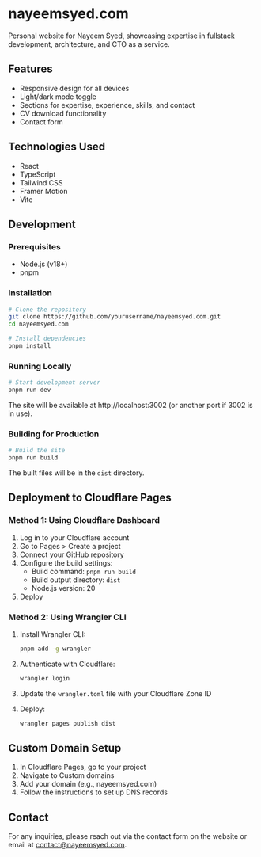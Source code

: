 # nayeemsyed.com

Personal website for Nayeem Syed, showcasing expertise in fullstack development, architecture, and CTO as a service.

## Features

- Responsive design for all devices
- Light/dark mode toggle
- Sections for expertise, experience, skills, and contact
- CV download functionality
- Contact form

## Technologies Used

- React
- TypeScript
- Tailwind CSS
- Framer Motion
- Vite

## Development

### Prerequisites

- Node.js (v18+)
- pnpm

### Installation

```bash
# Clone the repository
git clone https://github.com/yourusername/nayeemsyed.com.git
cd nayeemsyed.com

# Install dependencies
pnpm install
```

### Running Locally

```bash
# Start development server
pnpm run dev
```

The site will be available at http://localhost:3002 (or another port if 3002 is in use).

### Building for Production

```bash
# Build the site
pnpm run build
```

The built files will be in the `dist` directory.

## Deployment to Cloudflare Pages

### Method 1: Using Cloudflare Dashboard

1. Log in to your Cloudflare account
2. Go to Pages > Create a project
3. Connect your GitHub repository
4. Configure the build settings:
   - Build command: `pnpm run build`
   - Build output directory: `dist`
   - Node.js version: 20
5. Deploy

### Method 2: Using Wrangler CLI

1. Install Wrangler CLI:
   ```bash
   pnpm add -g wrangler
   ```

2. Authenticate with Cloudflare:
   ```bash
   wrangler login
   ```

3. Update the `wrangler.toml` file with your Cloudflare Zone ID

4. Deploy:
   ```bash
   wrangler pages publish dist
   ```

## Custom Domain Setup

1. In Cloudflare Pages, go to your project
2. Navigate to Custom domains
3. Add your domain (e.g., nayeemsyed.com)
4. Follow the instructions to set up DNS records

## Contact

For any inquiries, please reach out via the contact form on the website or email at contact@nayeemsyed.com.
